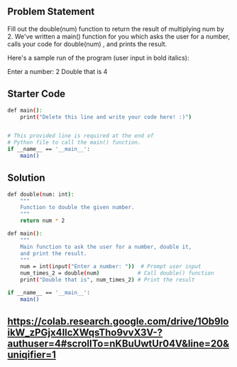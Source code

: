 ## Problem Statement

Fill out the double(num) function to return the result of multiplying num by 2. We've written a main() function for you which asks the user for a number, calls your code for double(num) , and prints the result.

Here's a sample run of the program (user input in bold italics):

Enter a number: 2 
Double that is 4

## Starter Code

```bash
def main():
    print("Delete this line and write your code here! :)")


# This provided line is required at the end of
# Python file to call the main() function.
if __name__ == '__main__':
    main()
```

## Solution
```bash
def double(num: int):
    """
    Function to double the given number.
    """
    return num * 2

def main():
    """
    Main function to ask the user for a number, double it,
    and print the result.
    """
    num = int(input("Enter a number: "))  # Prompt user input
    num_times_2 = double(num)            # Call double() function
    print("Double that is", num_times_2) # Print the result

if __name__ == '__main__':
    main()

```
## https://colab.research.google.com/drive/1Ob9loikW_zPGjx4IlcXWqsTho9vvX3V-?authuser=4#scrollTo=nKBuUwtUr04V&line=20&uniqifier=1
